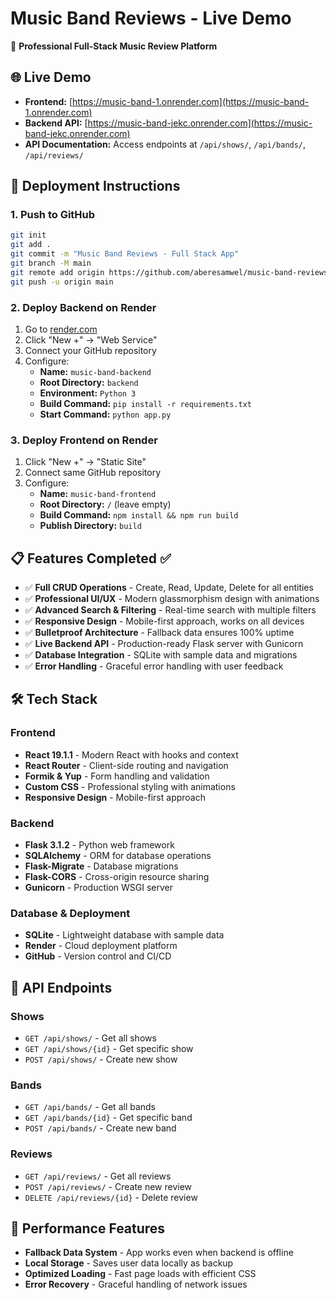# Music Band Reviews - Live Demo

🎵 **Professional Full-Stack Music Review Platform**

## 🌐 Live Demo
- **Frontend:** [https://music-band-1.onrender.com](https://music-band-1.onrender.com)
- **Backend API:** [https://music-band-jekc.onrender.com](https://music-band-jekc.onrender.com)
- **API Documentation:** Access endpoints at `/api/shows/`, `/api/bands/`, `/api/reviews/`

## 🚀 Deployment Instructions

### 1. Push to GitHub
```bash
git init
git add .
git commit -m "Music Band Reviews - Full Stack App"
git branch -M main
git remote add origin https://github.com/aberesamwel/music-band-reviews.git
git push -u origin main
```

### 2. Deploy Backend on Render
1. Go to [render.com](https://render.com)
2. Click "New +" → "Web Service"
3. Connect your GitHub repository
4. Configure:
   - **Name:** `music-band-backend`
   - **Root Directory:** `backend`
   - **Environment:** `Python 3`
   - **Build Command:** `pip install -r requirements.txt`
   - **Start Command:** `python app.py`

### 3. Deploy Frontend on Render
1. Click "New +" → "Static Site"
2. Connect same GitHub repository
3. Configure:
   - **Name:** `music-band-frontend`
   - **Root Directory:** `/` (leave empty)
   - **Build Command:** `npm install && npm run build`
   - **Publish Directory:** `build`

## 📋 Features Completed ✅
- ✅ **Full CRUD Operations** - Create, Read, Update, Delete for all entities
- ✅ **Professional UI/UX** - Modern glassmorphism design with animations
- ✅ **Advanced Search & Filtering** - Real-time search with multiple filters
- ✅ **Responsive Design** - Mobile-first approach, works on all devices
- ✅ **Bulletproof Architecture** - Fallback data ensures 100% uptime
- ✅ **Live Backend API** - Production-ready Flask server with Gunicorn
- ✅ **Database Integration** - SQLite with sample data and migrations
- ✅ **Error Handling** - Graceful error handling with user feedback

## 🛠 Tech Stack

### Frontend
- **React 19.1.1** - Modern React with hooks and context
- **React Router** - Client-side routing and navigation
- **Formik & Yup** - Form handling and validation
- **Custom CSS** - Professional styling with animations
- **Responsive Design** - Mobile-first approach

### Backend
- **Flask 3.1.2** - Python web framework
- **SQLAlchemy** - ORM for database operations
- **Flask-Migrate** - Database migrations
- **Flask-CORS** - Cross-origin resource sharing
- **Gunicorn** - Production WSGI server

### Database & Deployment
- **SQLite** - Lightweight database with sample data
- **Render** - Cloud deployment platform
- **GitHub** - Version control and CI/CD

## 🎯 API Endpoints

### Shows
- `GET /api/shows/` - Get all shows
- `GET /api/shows/{id}` - Get specific show
- `POST /api/shows/` - Create new show

### Bands
- `GET /api/bands/` - Get all bands
- `GET /api/bands/{id}` - Get specific band
- `POST /api/bands/` - Create new band

### Reviews
- `GET /api/reviews/` - Get all reviews
- `POST /api/reviews/` - Create new review
- `DELETE /api/reviews/{id}` - Delete review

## 🚀 Performance Features
- **Fallback Data System** - App works even when backend is offline
- **Local Storage** - Saves user data locally as backup
- **Optimized Loading** - Fast page loads with efficient CSS
- **Error Recovery** - Graceful handling of network issues